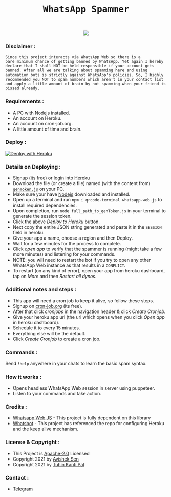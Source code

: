 <h1 align="center"><tt>WhatsApp Spammer</tt></h1><br>
<p align="center"><img src="https://img.shields.io/badge/Maintained-No-red" /></p>

### Disclaimer :
<code>Since this project interacts via WhatsApp Web so there is a bare minimum 
chance of getting banned by WhatsApp. Yet again I hereby declare that I shall 
NOT be held responsible if your account gets banned. After all we are talking 
about spamming here and using automation bots is strictly against WhatsApp's policies. 
So, I highly recommended you NOT to spam numbers which aren't in your contact 
list and apply a little amount of brain by not spamming when your friend is pissed
already.</code><br>

### Requirements :
- A PC with Nodejs installed.
- An account on Heroku.
- An account on cron-job.org.
- A little amount of time and brain.

### Deploy :
[![Deploy with Heroku](https://www.herokucdn.com/deploy/button.svg "Deploy with Heroku")](https://heroku.com/deploy?template=https://github.com/x0rzavi/whatsapp-spammer/tree/testing "Deploy with Heroku")<br>

### Details on Deploying :
- Signup (its free) or login into [Heroku](https://www.heroku.com/ "Heroku")
- Download the file (or create a file) named (with the content from) [```genToken.js```](https://github.com/x0rzavi/whatsapp-spammer/blob/453dac2015cdb32ec75b9dea7c5549da314e5c4d/genToken.js "genToken.js") on your PC.
- Make sure your have [Nodejs](https://nodejs.org/ "Nodejs") downloaded and installed.
- Open up a terminal and run ```npm i qrcode-terminal whatsapp-web.js``` to install required dependencies.
- Upon completion, run ```node full_path_to_genToken.js``` in your terminal to generate the session token.
- Click the above _Deploy to Heroku_ button.
- Next copy the entire JSON string generated and paste it in the ```SESSION``` field in heroku.
- Give your app a name, choose a region and then Deploy.
- Wait for a few minutes for the process to complete.
- Click _open app_ to verify that the spammer is running (might take a few more minutes) and listening for your commands.
- NOTE: you will need to restart the bot if you try to open any other WhatsApp Web instance as that results in a ```CONFLICT```.
- To restart (on any kind of error), open your app from heroku dashboard, tap on _More_ and then _Restart all dynos_.<br>

### Additional notes and steps :
- This app will need a cron job to keep it alive, so follow these steps.
- Signup on [cron-job.org](https://cron-job.org/en "cron-job.org") (its free).
- After that click *cronjobs* in the navigation header & click *Create Cronjob*.
- Give your heroku app url (the url which opens when you click *Open app* in heroku dashboard).
- Schedule it to every 15 minutes.
- Everything else will be the default.
- Click *Create Cronjob* to create a cron job.<br>

### Commands :
Send <code>!help</code> anywhere in your chats to learn the basic spam syntax.<br>

### How it works :
- Opens headless WhatsApp Web session in server using puppeteer.
- Listen to your commands and take action.<br>

### Credits :
- [Whatsapp Web JS](https://github.com/pedroslopez/whatsapp-web.js/ "Whatsapp Web JS") - This project is fully dependent on this library
- [Whatsbot](https://github.com/TheWhatsBot/WhatsBot/ "Whatsbot") - This project has referenced the repo for configuring Heroku and the keep alive mechanism.<br>

### License & Copyright :
- This Project is [Apache-2.0](https://github.com/TheWhatsBot/WhatsBot/blob/main/LICENSE) Licensed
- Copyright 2021 by [Avishek Sen](https://github.com/x0rzavi)
- Copyright 2021 by [Tuhin Kanti Pal](https://github.com/cachecleanerjeet)<br>

### Contact :
- [Telegram](https://telegram.dog/mishizu)

